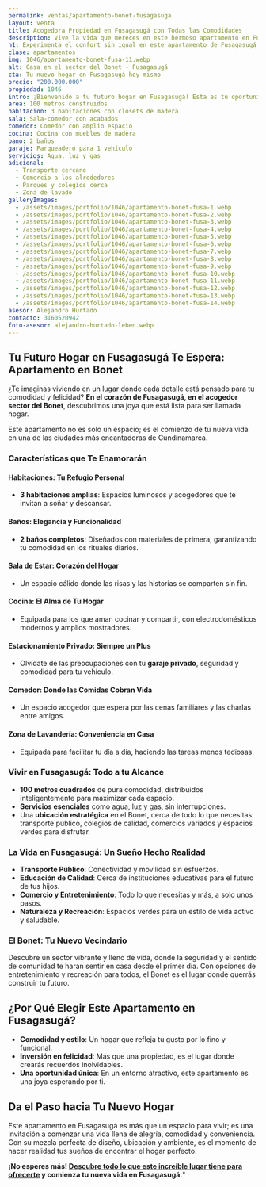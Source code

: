 ```yaml
---
permalink: ventas/apartamento-bonet-fusagasuga
layout: venta
title: Acogedora Propiedad en Fusagasugá con Todas las Comodidades
description: Vive la vida que mereces en este hermoso apartamento en Fusagasugá. ¡Haz clic y agenda una visita ahora mismo!
h1: Experimenta el confort sin igual en este apartamento de Fusagasugá
clase: apartamentos
img: 1046/apartamento-bonet-fusa-11.webp
alt: Casa en el sector del Bonet - Fusagasugá
cta: Tu nuevo hogar en Fusagasugá hoy mismo
precio: "200.000.000"
propiedad: 1046
intro: ¡Bienvenido a tu futuro hogar en Fusagasugá! Esta es tu oportunidad en el deseado sector del Bonet
area: 100 metros construidos
habitacion: 3 habitaciones con closets de madera 
sala: Sala-comedor con acabados
comedor: Comedor con amplio espacio
cocina: Cocina con muebles de madera 
bano: 2 baños 
garaje: Parqueadero para 1 vehículo
servicios: Agua, luz y gas 
adicional:
  - Transporte cercano
  - Comercio a los alrededores
  - Parques y colegios cerca
  - Zona de lavado
galleryImages:
  - /assets/images/portfolio/1046/apartamento-bonet-fusa-1.webp
  - /assets/images/portfolio/1046/apartamento-bonet-fusa-2.webp
  - /assets/images/portfolio/1046/apartamento-bonet-fusa-3.webp
  - /assets/images/portfolio/1046/apartamento-bonet-fusa-4.webp
  - /assets/images/portfolio/1046/apartamento-bonet-fusa-5.webp
  - /assets/images/portfolio/1046/apartamento-bonet-fusa-6.webp
  - /assets/images/portfolio/1046/apartamento-bonet-fusa-7.webp
  - /assets/images/portfolio/1046/apartamento-bonet-fusa-8.webp
  - /assets/images/portfolio/1046/apartamento-bonet-fusa-9.webp
  - /assets/images/portfolio/1046/apartamento-bonet-fusa-10.webp
  - /assets/images/portfolio/1046/apartamento-bonet-fusa-11.webp
  - /assets/images/portfolio/1046/apartamento-bonet-fusa-12.webp
  - /assets/images/portfolio/1046/apartamento-bonet-fusa-13.webp
  - /assets/images/portfolio/1046/apartamento-bonet-fusa-14.webp
asesor: Alejandro Hurtado
contacto: 3160520942
foto-asesor: alejandro-hurtado-leben.webp
---
```

## Tu Futuro Hogar en Fusagasugá Te Espera: Apartamento en Bonet

¿Te imaginas viviendo en un lugar donde cada detalle está pensado para tu comodidad y felicidad? **En el corazón de Fusagasugá, en el acogedor sector del Bonet**, descubrimos una joya que está lista para ser llamada hogar.

Este apartamento no es solo un espacio; es el comienzo de tu nueva vida en una de las ciudades más encantadoras de Cundinamarca.

### Características que Te Enamorarán

#### Habitaciones: Tu Refugio Personal

- **3 habitaciones amplias**: Espacios luminosos y acogedores que te invitan a soñar y descansar.

#### Baños: Elegancia y Funcionalidad

- **2 baños completos**: Diseñados con materiales de primera, garantizando tu comodidad en los rituales diarios.

#### Sala de Estar: Corazón del Hogar

- Un espacio cálido donde las risas y las historias se comparten sin fin.

#### Cocina: El Alma de Tu Hogar

- Equipada para los que aman cocinar y compartir, con electrodomésticos modernos y amplios mostradores.

#### Estacionamiento Privado: Siempre un Plus

- Olvídate de las preocupaciones con tu **garaje privado**, seguridad y comodidad para tu vehículo.

#### Comedor: Donde las Comidas Cobran Vida

- Un espacio acogedor que espera por las cenas familiares y las charlas entre amigos.

#### Zona de Lavandería: Conveniencia en Casa

- Equipada para facilitar tu día a día, haciendo las tareas menos tediosas.

### Vivir en Fusagasugá: Todo a tu Alcance

- **100 metros cuadrados** de pura comodidad, distribuidos inteligentemente para maximizar cada espacio.
- **Servicios esenciales** como agua, luz y gas, sin interrupciones.
- Una **ubicación estratégica** en el Bonet, cerca de todo lo que necesitas: transporte público, colegios de calidad, comercios variados y espacios verdes para disfrutar.

### La Vida en Fusagasugá: Un Sueño Hecho Realidad

- **Transporte Público**: Conectividad y movilidad sin esfuerzos.
- **Educación de Calidad**: Cerca de instituciones educativas para el futuro de tus hijos.
- **Comercio y Entretenimiento**: Todo lo que necesitas y más, a solo unos pasos.
- **Naturaleza y Recreación**: Espacios verdes para un estilo de vida activo y saludable.

### El Bonet: Tu Nuevo Vecindario

Descubre un sector vibrante y lleno de vida, donde la seguridad y el sentido de comunidad te harán sentir en casa desde el primer día. Con opciones de entretenimiento y recreación para todos, el Bonet es el lugar donde querrás construir tu futuro.

## ¿Por Qué Elegir Este Apartamento en Fusagasugá?

- **Comodidad y estilo**: Un hogar que refleja tu gusto por lo fino y funcional.
- **Inversión en felicidad**: Más que una propiedad, es el lugar donde crearás recuerdos inolvidables.
- **Una oportunidad única**: En un entorno atractivo, este apartamento es una joya esperando por ti.

## Da el Paso hacia Tu Nuevo Hogar

Este apartamento en Fusagasugá es más que un espacio para vivir; es una invitación a comenzar una vida llena de alegría, comodidad y conveniencia. Con su mezcla perfecta de diseño, ubicación y ambiente, es el momento de hacer realidad tus sueños de encontrar el hogar perfecto.

**¡No esperes más! [Descubre todo lo que este increíble lugar tiene para ofrecerte](#asesor) y comienza tu nueva vida en Fusagasugá.**"
